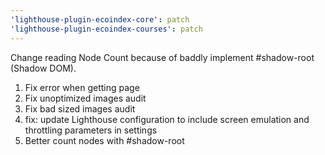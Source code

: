 ```yaml
---
'lighthouse-plugin-ecoindex-core': patch
'lighthouse-plugin-ecoindex-courses': patch
---
```


Change reading Node Count because of baddly implement #shadow-root (Shadow DOM).

1. Fix error when getting page
2. Fix unoptimized images audit
3. Fix bad sized images audit
4. fix: update Lighthouse configuration to include screen emulation and throttling parameters in settings
5. Better count nodes with #shadow-root
